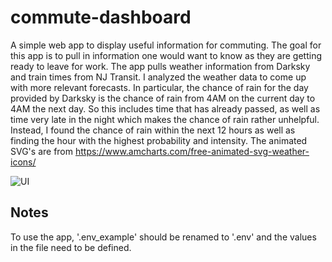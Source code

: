 # commute-dashboard
A simple web app to display useful information for commuting. The goal for this app is to pull in information one would want to know as they are getting ready to leave for work. The app pulls weather information from Darksky and train times from NJ Transit. I analyzed the weather data to come up with more relevant forecasts. In particular, the chance of rain for the day provided by Darksky is the chance of rain from 4AM on the current day to 4AM the next day. So this includes time that has already passed, as well as time very late in the night which makes the chance of rain rather unhelpful. Instead, I found the chance of rain within the next 12 hours as well as finding the hour with the highest probability and intensity. The animated SVG's are from https://www.amcharts.com/free-animated-svg-weather-icons/

![UI](https://i.imgur.com/VctBrz0.jpg)



## Notes
To use the app, '.env_example' should be renamed to '.env' and the values in the file need to be defined. 
